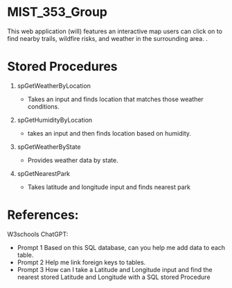 # MIST_353_Group

This web application (will) features an interactive map users can click on to find nearby trails, wildfire risks, and weather in the surrounding area.
.



# Stored Procedures
1) spGetWeatherByLocation
      - Takes an input and finds location that matches those weather conditions.
  

2) spGetHumidityByLocation
     - takes an input and then finds location based on humidity. 

3) spGetWeatherByState
      - Provides weather data by state.

4) spGetNearestPark
     - Takes latitude and longitude input and finds nearest park


# References:
  W3schools 
  ChatGPT: 
   - Prompt 1 Based on this SQL database, can you help me add data to each table. 
   - Prompt 2 Help me link foreign keys to tables. 
   - Prompt 3 How can I take a Latitude and Longitude input and find the nearest stored Latitude and Longitude with a SQL stored Procedure
